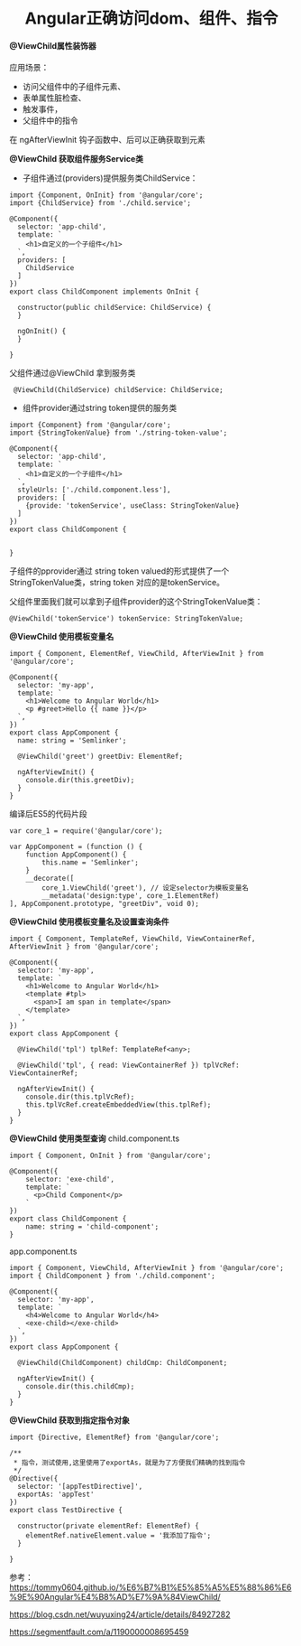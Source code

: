 # <center>**Angular正确访问dom、组件、指令**</center>
<article align="left" padding="0 12px">


#### @ViewChild属性装饰器

应用场景：
* 访问父组件中的子组件元素、
* 表单属性脏检查、
* 触发事件，
* 父组件中的指令

在 ngAfterViewInit 钩子函数中、后可以正确获取到元素

**@ViewChild 获取组件服务Service类**
* 子组件通过(providers)提供服务类ChildService：
```
import {Component, OnInit} from '@angular/core';
import {ChildService} from './child.service';

@Component({
  selector: 'app-child',
  template: `
    <h1>自定义的一个子组件</h1>
  `,
  providers: [
    ChildService
  ]
})
export class ChildComponent implements OnInit {

  constructor(public childService: ChildService) {
  }

  ngOnInit() {
  }

}
```
父组件通过@ViewChild 拿到服务类
```
 @ViewChild(ChildService) childService: ChildService;
```
* 组件provider通过string token提供的服务类
```
import {Component} from '@angular/core';
import {StringTokenValue} from './string-token-value';

@Component({
  selector: 'app-child',
  template: `
    <h1>自定义的一个子组件</h1>
  `,
  styleUrls: ['./child.component.less'],
  providers: [
    {provide: 'tokenService', useClass: StringTokenValue}
  ]
})
export class ChildComponent {


}
```
子组件的pprovider通过 string token valued的形式提供了一个StringTokenValue类，string token 对应的是tokenService。

父组件里面我们就可以拿到子组件provider的这个StringTokenValue类：
```
@ViewChild('tokenService') tokenService: StringTokenValue;
```
**@ViewChild 使用模板变量名**
```
import { Component, ElementRef, ViewChild, AfterViewInit } from '@angular/core';

@Component({
  selector: 'my-app',
  template: `
    <h1>Welcome to Angular World</h1>
    <p #greet>Hello {{ name }}</p>
  `,
})
export class AppComponent {
  name: string = 'Semlinker';

  @ViewChild('greet') greetDiv: ElementRef;

  ngAfterViewInit() {
    console.dir(this.greetDiv);
  }
}
```
编译后ES5的代码片段

```
var core_1 = require('@angular/core');

var AppComponent = (function () {
    function AppComponent() {
        this.name = 'Semlinker';
    }
    __decorate([
        core_1.ViewChild('greet'), // 设定selector为模板变量名
        __metadata('design:type', core_1.ElementRef)
], AppComponent.prototype, "greetDiv", void 0);
```

**@ViewChild 使用模板变量名及设置查询条件**
```
import { Component, TemplateRef, ViewChild, ViewContainerRef, AfterViewInit } from '@angular/core';

@Component({
  selector: 'my-app',
  template: `
    <h1>Welcome to Angular World</h1>
    <template #tpl>
      <span>I am span in template</span>
    </template>
  `,
})
export class AppComponent {

  @ViewChild('tpl') tplRef: TemplateRef<any>;

  @ViewChild('tpl', { read: ViewContainerRef }) tplVcRef: ViewContainerRef;

  ngAfterViewInit() {
    console.dir(this.tplVcRef);
    this.tplVcRef.createEmbeddedView(this.tplRef);
  }
}
```
**@ViewChild 使用类型查询**
child.component.ts
```
import { Component, OnInit } from '@angular/core';

@Component({
    selector: 'exe-child',
    template: `
      <p>Child Component</p>  
    `
})
export class ChildComponent {
    name: string = 'child-component';
}
```
app.component.ts
```
import { Component, ViewChild, AfterViewInit } from '@angular/core';
import { ChildComponent } from './child.component';

@Component({
  selector: 'my-app',
  template: `
    <h4>Welcome to Angular World</h4>
    <exe-child></exe-child>
  `,
})
export class AppComponent {

  @ViewChild(ChildComponent) childCmp: ChildComponent;

  ngAfterViewInit() {
    console.dir(this.childCmp);
  }
}
```
**@ViewChild 获取到指定指令对象**
```
import {Directive, ElementRef} from '@angular/core';

/**
 * 指令，测试使用,这里使用了exportAs，就是为了方便我们精确的找到指令
 */
@Directive({
  selector: '[appTestDirective]',
  exportAs: 'appTest'
})
export class TestDirective {

  constructor(private elementRef: ElementRef) {
    elementRef.nativeElement.value = '我添加了指令';
  }

}
```


参考：
https://tommy0604.github.io/%E6%B7%B1%E5%85%A5%E5%88%86%E6%9E%90Angular%E4%B8%AD%E7%9A%84ViewChild/

https://blog.csdn.net/wuyuxing24/article/details/84927282

https://segmentfault.com/a/1190000008695459

</article>